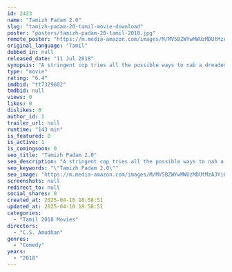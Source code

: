 ```yaml
---
id: 2423
name: "Tamizh Padam 2.0"
slug: "tamizh-padam-20-tamil-movie-download"
poster: "posters/tamizh-padam-20-tamil-2018.jpg"
remote_poster: "https://m.media-amazon.com/images/M/MV5BZWYwMWUzMDUtMzA3Yi00NzIxLWI3YzgtZjA2NmQyMzUxNjgzXkEyXkFqcGdeQXVyMTEzNzg0Mjkx._V1_SX300.jpg"
original_language: "Tamil"
dubbed_in: null
released_date: "11 Jul 2018"
synopsis: "A stringent cop tries all the possible ways to nab a dreaded don who poses a big threat to the society."
type: "movie"
rating: "6.4"
imdbid: "tt7329602"
tmdbid: null
views: 0
likes: 0
dislikes: 0
author_id: 1
trailer_url: null
runtime: "143 min"
is_featured: 0
is_active: 1
is_comingsoon: 0
seo_title: "Tamizh Padam 2.0"
seo_description: "A stringent cop tries all the possible ways to nab a dreaded don who poses a big threat to the society."
seo_keywords: "\"Tamizh Padam 2.0\""
seo_image: "https://m.media-amazon.com/images/M/MV5BZWYwMWUzMDUtMzA3Yi00NzIxLWI3YzgtZjA2NmQyMzUxNjgzXkEyXkFqcGdeQXVyMTEzNzg0Mjkx._V1_SX300.jpg"
screenshots: null
redirect_to: null
social_shares: 0
created_at: 2025-04-10 18:58:51
updated_at: 2025-04-10 18:58:51
categories:
  - "Tamil 2018 Movies"
directors:
  - "C.S. Amudhan"
genres:
  - "Comedy"
years:
  - "2018"
---
```

